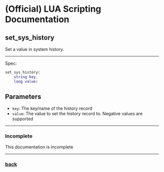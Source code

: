 
# (Official) LUA Scripting Documentation

## set_sys_history

Set a value in system history.

___

Spec:

```lua
set_sys_history(
	string key,
	long value)
```

## Parameters

- `key`: The key/name of the history record
- `value`: The value to set the history record to. Negative values are supported

___

### Incomplete

This documentation is incomplete

___

### [back](../history)
